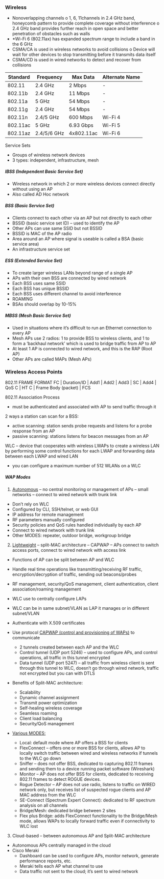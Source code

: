 ### Wireless 
-	Nonoverlapping channels 
o	1, 6, 11channels in 2.4 GHz band, honeycomb pattern to provide complete coverage without interference
o	2.4 GHz band provides further reach in open space and better penetration of obstacles such as walls
-	*Wi-Fi 6 (802.11ax) has expanded spectrum range to include a band in the 6 GHz
-	CSMA/CA is used in wireless networks to avoid collisions 
o	Device will wait for other devices to stop transmitting before it transmits data itself
-	CSMA/CD is used in wired networks to detect and recover from collisions 

| Standard | Frequency | Max Data | Alternate Name |
| -------- | --------- | -------- | -------------- |
|  802.11	 |  2.4 GHz	 |  2 Mbps  |        -       |	
| 802.11b  |  2.4 GHz	 |  11 Mbps |	       -       |
| 802.11a	 |   5 GHz	 |  54 Mbps |	       -       |
| 802.11g	 |  2.4 GHz  |	54 Mbps	|        -       |
| 802.11n	 | 2.4/5 GHz |	600 Mbps |	  Wi-Fi 4 |
| 802.11ac |	5 GHz	   | 6.93 Gbps |    Wi-Fi 5 |
| 802.11az | 2.4/5/6 GHz | 4x802.11ac | Wi-Fi 6 |

Service Sets
-	Groups of wireless network devices 
-	3 types: independent, infrastructure, mesh 

##### IBSS (Independent Basic Service Set)
-	Wireless network in which 2 or more wireless devices connect directly without using an AP
-	Also called AD Hoc network 

##### BSS (Basic Service Set)
-	Clients connect to each other via an AP but not directly to each other 
-	BSSID (basic service set ID) – used to identify the AP
- Other APs can use same SSID but not BSSID
- BSSID is MAC of the AP radio 
-	Area around an AP where signal is useable is called a BSA (basic service area)
-	An infrastructure service set 

##### ESS (Extended Service Set)
-	To create larger wireless LANs beyond range of a single AP
-	APs with their own BSS are connected by wired network 
- Each BSS uses same SSID
- Each BSS has unique BSSID
- Each BSS uses different channel to avoid interference 
-	ROAMING 
-	BSAs should overlap by 10-15%

##### MBSS (Mesh Basic Service Set)
-	Used in situations where it’s difficult to run an Ethernet connection to every AP
-	Mesh APs use 2 radios: 1 to provide BSS to wireless clients, and 1 to form a ‘backhaul network’ which is used to bridge traffic from AP to AP
-	At least 1 AP is connected to wired network, and this is the RAP (Root AP)
-	Other APs are called MAPs (Mesh APs) 

### Wireless Access Points
802.11 FRAME FORMAT
FC | Duration/ID | Add1 | Add2 | Add3 | SC | Add4 | QoS C | HT C | Frame Body (packet) | FCS

802.11 Association Process
-	must be authenticated and associated with AP to send traffic through it 

2 ways a station can scan for a BSS:
-	active scanning: station sends probe requests and listens for a probe response from an AP
-	passive scanning: stations listens for beacon messages from an AP

WLC – device that cooperates with wireless LWAPs to create a wireless LAN by performing some control functions for each LWAP and forwarding data between each LWAP and wired LAN
- you can configure a maximum number of 512 WLANs on a WLC

##### WAP Modes 
1.	<ins>Autonomous</ins> – no central monitoring or management of APs – small networks – connect to wired network with trunk link 
-	Don’t rely on WLC 
-	Configured by CLI, SSH/telnet, or web GUI
-	IP address for remote management 
-	RF parameters manually configured 
-	Security policies and QoS rules handled individually by each AP
-	Connect to wired network with trunk link 
-	Other MODES: repeater, outdoor bridge, workgroup bridge 

2.	<ins>Lightweight</ins> – split-MAC architecture – CAPWAP – APs connect to switch access ports, connect to wired network with access link
-	Functions of AP can be split between AP and WLC
-	Handle real time operations like transmitting/receiving RF traffic, encryption/decryption of traffic, sending out beacons/probes
-	RF management, security/QoS management, client authentication, client association/roaming management 
-	WLC use to centrally configure LAPs 
-	WLC can be in same subnet/VLAN as LAP it manages or in different subnet/VLAN
-	Authenticate with X.509 certificates 
-	Use protocol <ins>CAPWAP (control and provisioning of WAPs)</ins> to communicate 
     - 2 tunnels created between each AP and the WLC
     - Control tunnel (UDP port 5246) – used to configure APs, and control operations, all traffic in this tunnel encrypted 
     - Data tunnel (UDP port 5247) – all traffic from wireless client is sent through this tunnel to WLC, doesn’t go through wired network, traffic not encrypted but you can with DTLS

-	Benefits of Split-MAC architecture:
     - Scalability
     - Dynamic channel assignment 
     - Transmit power optimization 
     - Self-healing wireless coverage 
     - Seamless roaming
     - Client load balancing
     - Security/QoS management


-	<ins>Various MODES:</ins>
     - Local: default mode where AP offers a BSS for clients 
     - FlexConnect – offers one or more BSS for clients, allows AP to locally switch traffic between wired and wireless networks if tunnels to the WLC go down
     - Sniffer – does not offer BSS, dedicated to capturing 802.11 frames and sending them to a device running packet software (Wireshark) 
     - Monitor – AP does not offer BSS for clients, dedicated to receiving 802.11 frames to detect ROGUE devices. 
     - Rogue Detector – AP does not use radio, listens to traffic on WIRED network only, but receives list of suspected rogue clients and AP MAC address from the WLC
     - SE-Connect (Spectrum Expert Connect): dedicated to RF spectrum analysis on all channels 
     - Bridge/Mesh: dedicated bridge between 2 sites 
     - Flex plus Bridge: adds FlexConnect functionality to the Bridge/Mesh mode, allows WAPs to locally forward traffic even if connectivity to WLC lost

3.	Cloud-based – between autonomous AP and Split-MAC architecture
-	Autonomous APs centrally managed in the cloud 
-	Cisco Meraki 
    - Dashboard can be used to configure APs, monitor network, generate performance reports, etc.
    - Meraki tells each AP what channel to use
    - Data traffic not sent to the cloud; it’s sent to wired network 


